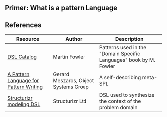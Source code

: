 ## Primer: What is a pattern Language

## 

## References

 | Rseource | Author | Description |
 |---|---|---|
 | [DSL Catalog](https://www.martinfowler.com/dslCatalog/index.html)| Martin Fowler | Patterns used in the "Domain Specific Languages" book by M. Fowler|
 | [A Pattern Language for Pattern Writing](https://www.hillside.net/index.php/a-pattern-language-for-pattern-writing) | Gerard Meszaros, Object Systems Group| A self-describing meta-SPL |
| [Structurizr modeling DSL](https://github.com/structurizr/dsl) | Structurizr Ltd | DSL used to synthesize the context of the problem domain
